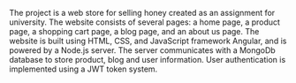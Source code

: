 The project is a web store for selling honey
created as an assignment for university. The website consists of several pages: a home page, a product page, a shopping cart page, a blog page, and an about us page.
The website is built using HTML, CSS, and JavaScript framework Angular, and is powered by a Node.js server. The server communicates with a MongoDb database to store product, blog and user information. User authentication is implemented using a JWT token system.
